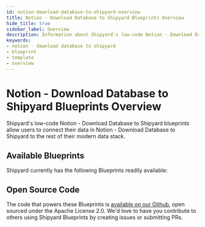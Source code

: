 ```yaml
---
id: notion-download-database-to-shipyard-overview
title: Notion - Download Database to Shipyard Blueprints Overview
hide_title: true
sidebar_label: Overview
description: Information about Shipyard's low-code Notion - Download Database to Shipyard templates.
keywords:
- notion - download database to shipyard
- blueprint
- template
- overview
---
```


# Notion - Download Database to Shipyard Blueprints Overview

Shipyard's low-code Notion - Download Database to Shipyard blueprints allow users to connect their data in Notion - Download Database to Shipyard to the rest of their modern data stack.

## Available Blueprints
Shipyard currently has the following Blueprints readily available: 

## Open Source Code
The code that powers these Blueprints is [available on our Github](None), open sourced under the Apache License 2.0. We'd love to have you contribute to others using Shipyard Blueprints by creating issues or submitting PRs.
